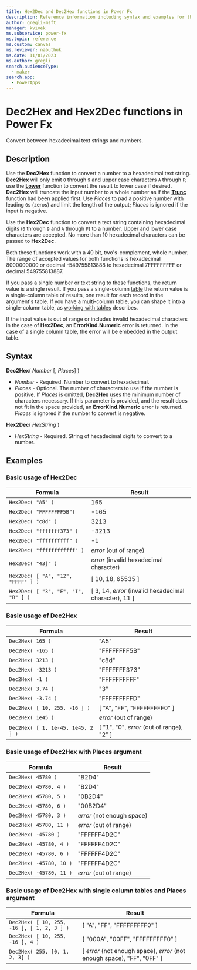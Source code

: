 ```yaml
---
title: Hex2Dec and Dec2Hex functions in Power Fx
description: Reference information including syntax and examples for the Hex2Dec and Dec2Hex functions in Power Fx.
author: gregli-msft
manager: kvivek
ms.subservice: power-fx
ms.topic: reference
ms.custom: canvas
ms.reviewer: nabuthuk
ms.date: 11/01/2023
ms.author: gregli
search.audienceType: 
  - maker
search.app: 
  - PowerApps
---
```

# Dec2Hex and Hex2Dec functions in Power Fx

Convert between hexadecimal text strings and numbers.

## Description

Use the **Dec2Hex** function to convert a number to a hexadecimal text string.  **Dec2Hex** will only emit `0` through `9` and upper case characters `A` through `F`; use the [**Lower**](function-lower-upper-proper.md) function to convert the result to lower case if desired.  **Dec2Hex** will truncate the input number to a whole number as if the [**Trunc**](function-round.md) function had been applied first.  Use *Places* to pad a positive number with leading `0`s (zeros) and limit the length of the output; *Places* is ignored if the input is negative.

Use the **Hex2Dec** function to convert a text string containing hexadecimal digits (`0` through `9` and `A` through `F`) to a number.  Upper and lower case characters are accepted.  No more than 10 hexadecimal characters can be passed to **Hex2Dec**.

Both these functions work with a 40 bit, two's-complement, whole number. The range of accepted values for both functions is hexadecimal 8000000000 or decimal -549755813888 to hexadecimal 7FFFFFFFFF or decimal 549755813887.

If you pass a single number or text string to these functions, the return value is a single result.  If you pass a single-column [table](/power-apps/maker/canvas-apps/working-with-tables) the return value is a single-column table of results, one result for each record in the argument's table. If you have a multi-column table, you can shape it into a single-column table, as [working with tables](/power-apps/maker/canvas-apps/working-with-tables) describes.  

If the input value is out of range or includes invalid hexadecimal characters in the case of **Hex2Dec**, an **ErrorKind.Numeric** error is returned.  In the case of a single column table, the error will be embedded in the output table.

## Syntax

**Dec2Hex**( *Number* [, *Places*] )

- *Number* - Required.  Number to convert to hexadecimal.
- *Places* - Optional.  The number of characters to use if the number is positive. If *Places* is omitted, **Dec2Hex** uses the minimum number of characters necessary. If this parameter is provided, and the result does not fit in the space provided, an **ErrorKind.Numeric** error is returned.  *Places* is ignored if the number to convert is negative.

**Hex2Dec**( *HexString* )

- *HexString* - Required.  String of hexadecimal digits to convert to a number.

## Examples

### Basic usage of Hex2Dec

| Formula | Result |
| --- | --- |
| `Hex2Dec( "A5" )` | 165 |
| `Hex2Dec( "FFFFFFFF5B")` | -165 |
| `Hex2Dec( "c8d" )` | 3213 |
| `Hex2Dec( "fffffff373" )` | -3213 |
| `Hex2Dec( "ffffffffff" )` | -1 |
| `Hex2Dec( "ffffffffffff" )` | *error* (out of range) |
| `Hex2Dec( "43j" )` | *error* (invalid hexadecimal character) |
| `Hex2Dec( [ "A", "12", "FFFF" ] )` | [ 10, 18, 65535 ] |
| `Hex2Dec( [ "3", "E", "I", "B" ] )` | [ 3, 14, *error* (invalid hexadecimal character), 11 ]

### Basic usage of Dec2Hex

| Formula | Result |
| --- | --- |
| `Dec2Hex( 165 )`        | "A5" |
| `Dec2Hex( -165 )`       | "FFFFFFFF5B" |
| `Dec2Hex( 3213 )`       | "c8d" |
| `Dec2Hex( -3213 )`      | "FFFFFFF373" |
| `Dec2Hex( -1 )`         | "FFFFFFFFFF" |
| `Dec2Hex( 3.74 )`       | "3" |
| `Dec2Hex( -3.74 )`      | "FFFFFFFFFD" |
| `Dec2Hex( [ 10, 255, -16 ] )` | [ "A", "FF", "FFFFFFFFF0" ] |
| `Dec2Hex( 1e45 )`       | *error* (out of range) |
| `Dec2Hex( [ 1, 1e-45, 1e45, 2 ] )` | [ "1", "0", *error* (out of range), "2" ] |

### Basic usage of Dec2Hex with Places argument

| Formula | Result |
| --- | --- |
| `Dec2Hex( 45780 )`      | "B2D4" |
| `Dec2Hex( 45780, 4 )`   | "B2D4" |
| `Dec2Hex( 45780, 5 )`   | "0B2D4" |
| `Dec2Hex( 45780, 6 )`   | "00B2D4" |
| `Dec2Hex( 45780, 3 )`   | *error* (not enough space) |
| `Dec2Hex( 45780, 11 )`  | *error* (out of range) |
| `Dec2Hex( -45780 )`     | "FFFFFF4D2C" | 
| `Dec2Hex( -45780, 4 )`  | "FFFFFF4D2C" | 
| `Dec2Hex( -45780, 6 )`  | "FFFFFF4D2C" | 
| `Dec2Hex( -45780, 10 )` | "FFFFFF4D2C" | 
| `Dec2Hex( -45780, 11 )` | *error* (out of range) | 

### Basic usage of Dec2Hex with single column tables and Places argument

| Formula | Result |
| --- | --- |
| `Dec2Hex( [ 10, 255, -16 ], [ 1, 2, 3 ] )`      | [ "A", "FF", "FFFFFFFFF0" ] |
| `Dec2Hex( [ 10, 255, -16 ], 4 )`   | [ "000A", "00FF", "FFFFFFFFF0" ] |
| `Dec2Hex( 255, [0, 1, 2, 3] )`   | [ *error* (not enough space), *error* (not enough space), "FF", "0FF" ] |

